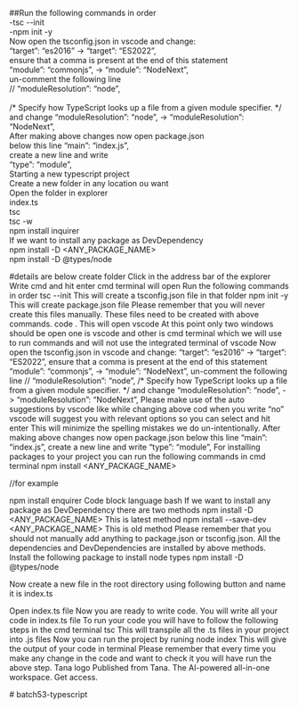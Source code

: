 ##Run the following commands in order<br />
-tsc --init<br />
-npm init -y<br />
Now open the tsconfig.json in vscode and change:<br />
“target”: “es2016” -> “target”: “ES2022”,<br />
ensure that a comma is present at the end of this statement<br />
“module”: “commonjs”, -> “module”: “NodeNext”,<br />
un-comment the following line<br />
// “moduleResolution”: “node”,<br />                       
/* Specify how TypeScript looks up a file from a given module specifier. */<br />
and change “moduleResolution”: “node”, -> “moduleResolution”: “NodeNext”,<br />
After making above changes now open package.json<br />
below this line “main”: “index.js”,<br />
create a new line and write<br />
“type”: “module”,<br />
Starting a new typescript project<br />
Create a new folder in any location ou want<br />
Open the folder in explorer<br />
index.ts<br />
tsc<br />
tsc -w<br />
npm install inquirer<br />
If we want to install any package as DevDependency <br />
npm install -D <ANY_PACKAGE_NAME><br />
npm install -D @types/node<br />

#details are below 
create folder
Click in the address bar of the explorer
Write cmd and hit enter
cmd terminal will open
Run the following commands in order
tsc --init
This will create a tsconfig.json file in that folder
npm init -y
This will create package.json file
Please remember that you will never create this files manually. These files need to be created with above commands.
code .
This will open vscode
At this point only two windows should be open one is vscode and other is cmd terminal which we will use to run commands and will not use the integrated terminal of vscode
Now open the tsconfig.json in vscode and change:
“target”: “es2016” -> “target”: “ES2022”,
ensure that a comma is present at the end of this statement
“module”: “commonjs”, -> “module”: “NodeNext”,
un-comment the following line
// “moduleResolution”: “node”,                       /* Specify how TypeScript looks up a file from a given module specifier. */
and change “moduleResolution”: “node”, -> “moduleResolution”: “NodeNext”,
Please make use of the auto suggestions by vscode like while changing above cod when you write “no” vscode will suggest you with relevant options so you can select and hit enter
This will minimize the spelling mistakes we do un-intentionally.
After making above changes now open package.json
below this line “main”: “index.js”,
create a new line and write
“type”: “module”,
For installing packages to your project you can run the following commands in cmd terminal
npm install <ANY_PACKAGE_NAME>

//for example 

npm install enquirer
Code block language
bash
If we want to install any package as DevDependency there are two methods
npm install -D <ANY_PACKAGE_NAME>
This is latest method
npm install --save-dev <ANY_PACKAGE_NAME>
This is old method
Please remember that you should not manually add anything to package.json or tsconfig.json. All the dependencies and DevDependencies are installed by above methods.
Install the following package to install node types
npm install -D @types/node

Now create a new file in the root directory using following button and name it is index.ts

Open index.ts file
Now you are ready to write code. You will write all your code in index.ts file
To run your code you will have to follow the following steps in the cmd terminal
tsc
This will transpile all the .ts files in your project into .js files
Now you can run the project by runing
node index
This will give the output of your code in terminal
Please remember that every time you make any change in the code and want to check it you will have run the above step.
Tana logo
Published from Tana. The AI-powered all-in-one workspace. Get access.

#   b a t c h 5 3 - t y p e s c r i p t 
 
 
